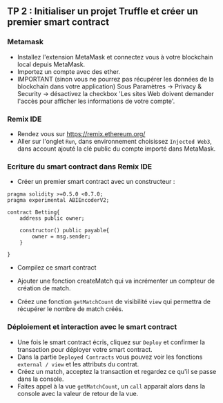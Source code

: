 ## TP 2 : Initialiser un projet Truffle et créer un premier smart contract

### Metamask
- Installez l'extension MetaMask et connectez vous à votre blockchain local depuis MetaMask.
- Importez un compte avec des ether.
- IMPORTANT (sinon vous ne pourrez pas récupérer les données de la blockchain dans votre application) Sous Paramètres -> Privacy & Security -> désactivez la checkbox 'Les sites Web doivent demander l'accès pour afficher les informations de votre compte'.

### Remix IDE
- Rendez vous sur https://remix.ethereum.org/
- Aller sur l'onglet `Run`, dans environnement choisissez `Injected Web3`, dans account ajouté la clé public du compte importé dans MetaMask.


### Ecriture du smart contract dans Remix IDE

- Créer un premier smart contract avec un constructeur :

```
pragma solidity >=0.5.0 <0.7.0;
pragma experimental ABIEncoderV2;

contract Betting{
    address public owner;

    constructor() public payable{
        owner = msg.sender;
    }
  
}
```
- Compilez ce smart contract

- Ajouter une fonction createMatch qui va incrémenter un compteur de création de match.
- Créez une fonction `getMatchCount` de visibilité `view` qui permettra de récupérer le nombre de match créés.

### Déploiement et interaction avec le smart contract
- Une fois le smart contract écris, cliquez sur `Deploy` et confirmer la transaction pour déployer votre smart contract.
- Dans la partie `Deployed Contracts` vous pouvez voir les fonctions `external / view` et les attributs du contrat.
- Créez un match, acceptez la transaction et regardez ce qu'il se passe dans la console.
- Faites appel à la vue `getMatchCount`, un `call` apparait alors dans la console avec la valeur de retour de la vue.
